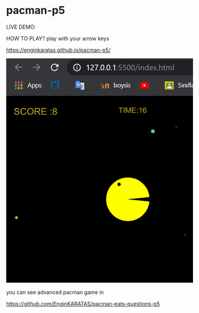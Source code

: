 # pacman-p5
LİVE DEMO:

HOW TO PLAY?
play with your arrow keys

https://enginkaratas.github.io/pacman-p5/

![](aaa.png)

you can see advanced pacman game in 

https://github.com/EnginKARATAS/pacman-eats-questions-p5

 
